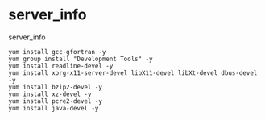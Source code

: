 # server_info
server_info

    yum install gcc-gfortran -y
    yum group install "Development Tools" -y
    yum install readline-devel -y
    yum install xorg-x11-server-devel libX11-devel libXt-devel dbus-devel -y
    yum install bzip2-devel -y
    yum install xz-devel -y
    yum install pcre2-devel -y
    yum install java-devel -y
